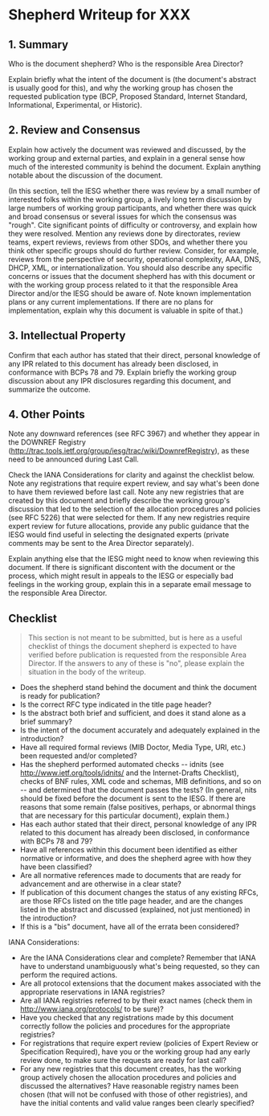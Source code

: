 # Shepherd Writeup for XXX

## 1. Summary

Who is the document shepherd? Who is the responsible Area Director?

Explain briefly what the intent of the document is (the document's abstract is usually good for this), and why the working group has chosen the requested publication type (BCP, Proposed Standard, Internet Standard, Informational, Experimental, or Historic).

## 2. Review and Consensus

Explain how actively the document was reviewed and discussed, by the working group and external parties, and explain in a general sense how much of the interested community is behind the document. Explain anything notable about the discussion of the document.

(In this section, tell the IESG whether there was review by a small number of interested folks within the working group, a lively long term discussion by large numbers of working group participants, and whether there was quick and broad consensus or several issues for which the consensus was "rough". Cite significant points of difficulty or controversy, and explain how they were resolved. Mention any reviews done by directorates, review teams, expert reviews, reviews from other SDOs, and whether there you think other specific groups should do further review. Consider, for example, reviews from the perspective of security, operational complexity, AAA, DNS, DHCP, XML, or internationalization. You should also describe any specific concerns or issues that the document shepherd has with this document or with the working group process related to it that the responsible Area Director and/or the IESG should be aware of. Note known implementation plans or any current implementations. If there are no plans for implementation, explain why this document is valuable in spite of that.)

## 3. Intellectual Property

Confirm that each author has stated that their direct, personal knowledge of any IPR related to this document has already been disclosed, in conformance with BCPs 78 and 79. Explain briefly the working group discussion about any IPR disclosures regarding this document, and summarize the outcome.

## 4. Other Points

Note any downward references (see RFC 3967) and whether they appear in the DOWNREF Registry (http://trac.tools.ietf.org/group/iesg/trac/wiki/DownrefRegistry), as these need to be announced during Last Call.

Check the IANA Considerations for clarity and against the checklist below. Note any registrations that require expert review, and say what's been done to have them reviewed before last call. Note any new registries that are created by this document and briefly describe the working group's discussion that led to the selection of the allocation procedures and policies (see RFC 5226) that were selected for them. If any new registries require expert review for future allocations, provide any public guidance that the IESG would find useful in selecting the designated experts (private comments may be sent to the Area Director separately).

Explain anything else that the IESG might need to know when reviewing this document. If there is significant discontent with the document or the process, which might result in appeals to the IESG or especially bad feelings in the working group, explain this in a separate email message to the responsible Area Director.

## Checklist

> This section is not meant to be submitted, but is here as a useful checklist of things the document shepherd is expected to have verified before publication is requested from the responsible Area Director. If the answers to any of these is "no", please explain the situation in the body of the writeup.

* Does the shepherd stand behind the document and think the document is ready for publication?
* Is the correct RFC type indicated in the title page header?
* Is the abstract both brief and sufficient, and does it stand alone as a brief summary?
* Is the intent of the document accurately and adequately explained in the introduction?
* Have all required formal reviews (MIB Doctor, Media Type, URI, etc.) been requested and/or completed?
* Has the shepherd performed automated checks -- idnits (see http://www.ietf.org/tools/idnits/ and the Internet-Drafts Checklist), checks of BNF rules, XML code and schemas, MIB definitions, and so on -- and determined that the document passes the tests? (In general, nits should be fixed before the document is sent to the IESG. If there are reasons that some remain (false positives, perhaps, or abnormal things that are necessary for this particular document), explain them.)
* Has each author stated that their direct, personal knowledge of any IPR related to this document has already been disclosed, in conformance with BCPs 78 and 79?
* Have all references within this document been identified as either normative or informative, and does the shepherd agree with how they have been classified?
* Are all normative references made to documents that are ready for advancement and are otherwise in a clear state?
* If publication of this document changes the status of any existing RFCs, are those RFCs listed on the title page header, and are the changes listed in the abstract and discussed (explained, not just mentioned) in the introduction?
* If this is a "bis" document, have all of the errata been considered?

IANA Considerations:
* Are the IANA Considerations clear and complete? Remember that IANA have to understand unambiguously what's being requested, so they can perform the required actions.
* Are all protocol extensions that the document makes associated with the appropriate reservations in IANA registries?
* Are all IANA registries referred to by their exact names (check them in http://www.iana.org/protocols/ to be sure)?
* Have you checked that any registrations made by this document correctly follow the policies and procedures for the appropriate registries?
* For registrations that require expert review (policies of Expert Review or Specification Required), have you or the working group had any early review done, to make sure the requests are ready for last call?
* For any new registries that this document creates, has the working group actively chosen the allocation procedures and policies and discussed the alternatives? Have reasonable registry names been chosen (that will not be confused with those of other registries), and have the initial contents and valid value ranges been clearly specified?
